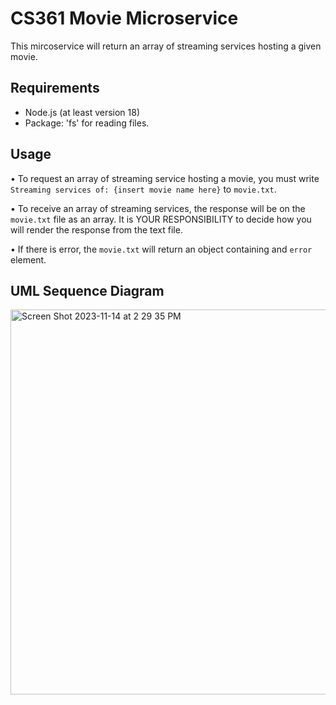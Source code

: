 # CS361 Movie Microservice

This mircoservice will return an array of streaming services hosting a given movie. 

## Requirements
- Node.js (at least version 18)
- Package: 'fs' for reading files. 

## Usage
• To request an array of streaming service hosting a movie, you must write
`Streaming services of: {insert movie name here}`
to `movie.txt`.

• To receive an array of streaming services, the response will be on the `movie.txt`
file as an array. It is YOUR RESPONSIBILITY to decide how you will render the response
from the text file. 

• If there is error, the `movie.txt` will return an object containing and `error` element. 

## UML Sequence Diagram
<img width="616" alt="Screen Shot 2023-11-14 at 2 29 35 PM" src="https://github.com/alyssacabading/CS361-MicroserviceProject/assets/104327270/244ebf18-6b79-46a3-a4d5-a04e604e81d0">
